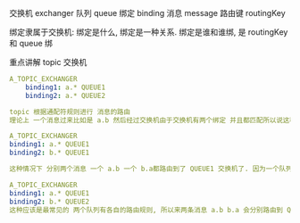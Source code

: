 

交换机 exchanger
队列 queue
绑定 binding
消息 message
路由键 routingKey

绑定隶属于交换机:
    绑定是什么, 绑定是一种关系.
    绑定是谁和谁绑, 是 routingKey 和 queue 绑

重点讲解 topic 交换机

```yaml
A_TOPIC_EXCHANGER
    binding1: a.* QUEUE1
    binding2: a.* QUEUE2

topic 根据通配符规则进行 消息的路由
理论上 一个消息过来比如是 a.b 然后经过交换机由于交换机有两个绑定 并且都匹配所以说这种情况下其实 交换机就像是扇出交换机了
```

```yaml
A_TOPIC_EXCHANGER
binding1: a.* QUEUE1
binding2: b.* QUEUE1

这种情况下 分别两个消息 一个 a.b 一个 b.a都路由到了 QUEUE1 交换机了. 因为一个队列可以与多个队列绑定
```

```yaml
A_TOPIC_EXCHANGER
binding1: a.* QUEUE1
binding2: b.* QUEUE2
这种应该是最常见的 两个队列有各自的路由规则, 所以来两条消息 a.b b.a 会分别路由到 QUEUE1, QUEUE2
```

